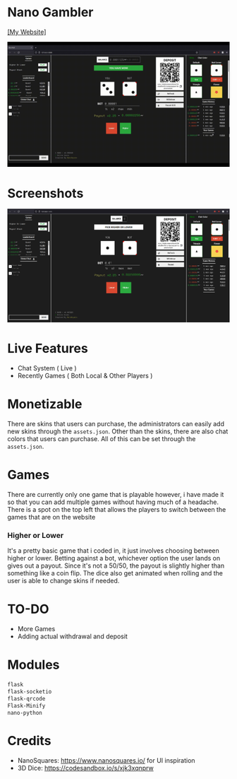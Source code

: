 # Nano Gambler
[[My Website]](https://mitsuzi.xyz/)

![main_gig](https://github.com/ContionMig/Nano-Gamble/blob/main/screens/2021-12-04%2010-02-17.gif)

# Screenshots
![main](https://github.com/ContionMig/Nano-Gamble/blob/main/screens/main.png)

# Live Features
- Chat System ( Live )
- Recently Games ( Both Local & Other Players )

# Monetizable
There are skins that users can purchase, the administrators can easily add new skins through the `assets.json`. Other than the skins, there are also chat colors that users can purchase. All of this can be set through the `assets.json`. 

# Games
There are currently only one game that is playable however, i have made it so that you can add multiple games without having much of a headache. There is a spot on the top left that allows the players to switch between the games that are on the website

### Higher or Lower
It's a pretty basic game that i coded in, it just involves choosing between higher or lower. Betting against a bot, whichever option the user lands on gives out a payout. Since it's not a 50/50, the payout is slightly higher than something like a coin flip. The dice also get animated when rolling and the user is able to change skins if needed.

# TO-DO
- More Games
- Adding actual withdrawal and deposit

# Modules
```
flask
flask-socketio
flask-qrcode
Flask-Minify
nano-python
```

# Credits
- NanoSquares: https://www.nanosquares.io/ for UI inspiration
- 3D Dice: https://codesandbox.io/s/xjk3xqnprw
